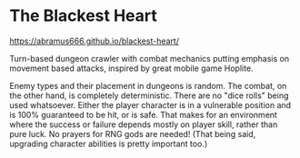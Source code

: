 # The Blackest Heart
https://abramus666.github.io/blackest-heart/

Turn-based dungeon crawler with combat mechanics putting emphasis on movement based attacks, inspired by great mobile game Hoplite.

Enemy types and their placement in dungeons is random. The combat, on the other hand, is completely deterministic. There are no "dice rolls" being used whatsoever. Either the player character is in a vulnerable position and is 100% guaranteed to be hit, or is safe. That makes for an environment where the success or failure depends mostly on player skill, rather than pure luck. No prayers for RNG gods are needed! (That being said, upgrading character abilities is pretty important too.)
